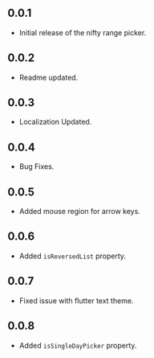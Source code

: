 ## 0.0.1

* Initial release of the nifty range picker.

## 0.0.2

* Readme updated.

## 0.0.3

* Localization Updated.

## 0.0.4

* Bug Fixes.

## 0.0.5

* Added mouse region for arrow keys.

## 0.0.6

* Added `isReversedList` property.

## 0.0.7

* Fixed issue with flutter text theme.

## 0.0.8

* Added `isSingleDayPicker` property.